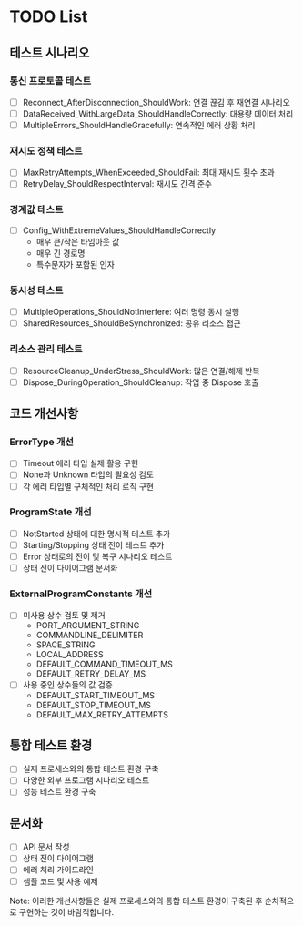 # TODO List

## 테스트 시나리오

### 통신 프로토콜 테스트

- [ ] Reconnect_AfterDisconnection_ShouldWork: 연결 끊김 후 재연결 시나리오
- [ ] DataReceived_WithLargeData_ShouldHandleCorrectly: 대용량 데이터 처리
- [ ] MultipleErrors_ShouldHandleGracefully: 연속적인 에러 상황 처리

### 재시도 정책 테스트

- [ ] MaxRetryAttempts_WhenExceeded_ShouldFail: 최대 재시도 횟수 초과
- [ ] RetryDelay_ShouldRespectInterval: 재시도 간격 준수

### 경계값 테스트

- [ ] Config_WithExtremeValues_ShouldHandleCorrectly
  - 매우 큰/작은 타임아웃 값
  - 매우 긴 경로명
  - 특수문자가 포함된 인자

### 동시성 테스트

- [ ] MultipleOperations_ShouldNotInterfere: 여러 명령 동시 실행
- [ ] SharedResources_ShouldBeSynchronized: 공유 리소스 접근

### 리소스 관리 테스트

- [ ] ResourceCleanup_UnderStress_ShouldWork: 많은 연결/해제 반복
- [ ] Dispose_DuringOperation_ShouldCleanup: 작업 중 Dispose 호출

## 코드 개선사항

### ErrorType 개선

- [ ] Timeout 에러 타입 실제 활용 구현
- [ ] None과 Unknown 타입의 필요성 검토
- [ ] 각 에러 타입별 구체적인 처리 로직 구현

### ProgramState 개선

- [ ] NotStarted 상태에 대한 명시적 테스트 추가
- [ ] Starting/Stopping 상태 전이 테스트 추가
- [ ] Error 상태로의 전이 및 복구 시나리오 테스트
- [ ] 상태 전이 다이어그램 문서화

### ExternalProgramConstants 개선

- [ ] 미사용 상수 검토 및 제거
  - PORT_ARGUMENT_STRING
  - COMMANDLINE_DELIMITER
  - SPACE_STRING
  - LOCAL_ADDRESS
  - DEFAULT_COMMAND_TIMEOUT_MS
  - DEFAULT_RETRY_DELAY_MS
- [ ] 사용 중인 상수들의 값 검증
  - DEFAULT_START_TIMEOUT_MS
  - DEFAULT_STOP_TIMEOUT_MS
  - DEFAULT_MAX_RETRY_ATTEMPTS

## 통합 테스트 환경

- [ ] 실제 프로세스와의 통합 테스트 환경 구축
- [ ] 다양한 외부 프로그램 시나리오 테스트
- [ ] 성능 테스트 환경 구축

## 문서화

- [ ] API 문서 작성
- [ ] 상태 전이 다이어그램
- [ ] 에러 처리 가이드라인
- [ ] 샘플 코드 및 사용 예제

Note: 이러한 개선사항들은 실제 프로세스와의 통합 테스트 환경이 구축된 후
순차적으로 구현하는 것이 바람직합니다.
